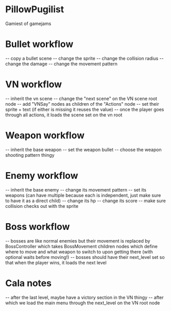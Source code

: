 # PillowPugilist
Gamiest of gamejams

# Bullet workflow
-- copy a bullet scene
-- change the sprite
-- change the collision radius
-- change the damage
-- change the movement pattern

# VN workflow
-- inherit the vn scene
-- change the "next scene" on the VN scene root node
-- add "VNSay" nodes as children of the "Actions" node
-- set their sprite + text (if either is missing it reuses the value)
-- once the player goes through all actions, it loads the scene set on the vn root

# Weapon workflow
-- inherit the base weapon
-- set the weapon bullet
-- choose the weapon shooting pattern thingy

# Enemy workflow
-- inherit the base enemy
-- change its movement pattern
-- set its weapons (can have multiple because each is independent, just make sure to have it as a direct child)
-- change its hp
-- change its score
-- make sure collision checks out with the sprite

# Boss workflow
-- bosses are like normal enemies but their movement
is replaced by BossController which takes BossMovement children nodes
which define where to move and what weapon to switch to upon getting there
(with optional waits before moving!)
-- bosses should have their next_level set so that when the player wins, it loads the next level

# Cala notes
-- after the last level, maybe have a victory section in the VN thingy
-- after which we load the main menu through the next_level on the VN root node
